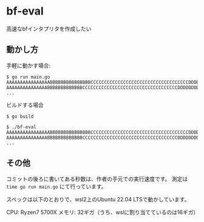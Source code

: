 # bf-eval

高速なbfインタプリタを作成したい

## 動かし方

手軽に動かす場合:

```shell-session
$ go run main.go
AAAAAAAAAAAAAAAABBBBBBBBBBBBBBBCCCCCCCCCCCCCCCCCCCCCCCCCCCCCCCCCCCCDDDDDDDDDEGFFEEEEDDDDDDCCCCCCCCCBBBBBBBBBBBBBBBBBBBBBBBBBBBBBB
AAAAAAAAAAAAAAABBBBBBBBBBBBBCCCCCCCCCCCCCCCCCCCCCCCCCCCCCCCCCCCDDDDDDDDDDEEEFGIIGFFEEEDDDDDDDDCCCCCCCCCBBBBBBBBBBBBBBBBBBBBBBBBBB
...
```

ビルドする場合

```shell-session
$ go build

$ ./bf-eval
AAAAAAAAAAAAAAAABBBBBBBBBBBBBBBCCCCCCCCCCCCCCCCCCCCCCCCCCCCCCCCCCCCDDDDDDDDDEGFFEEEEDDDDDDCCCCCCCCCBBBBBBBBBBBBBBBBBBBBBBBBBBBBBB
AAAAAAAAAAAAAAABBBBBBBBBBBBBCCCCCCCCCCCCCCCCCCCCCCCCCCCCCCCCCCCDDDDDDDDDDEEEFGIIGFFEEEDDDDDDDDCCCCCCCCCBBBBBBBBBBBBBBBBBBBBBBBBBB
...
```

## その他

コミットの後ろに書いてある秒数は、作者の手元での実行速度です。
測定は `time go run main.go` にて行っています。

スペックは以下のとおりで、wsl2上のUbuntu 22.04 LTSで動かしています。

CPU: Ryzen7 5700X
メモリ: 32ギガ（うち、wslに割り当てているのは16ギガ）
